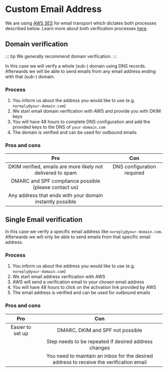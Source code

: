 # Custom Email Address

We are using [AWS SES](https://aws.amazon.com/ses/) for email transport which dictates both
processes described below. Learn more about both verification processes
[here](https://docs.aws.amazon.com/ses/latest/dg/creating-identities.html).

## Domain verification

::: tip
We generally recommend domain verification.
:::

In this case we will verify a whole (sub-) domain using DNS records. Afterwards we will be able to
send emails from any email address ending with that (sub-) domain.

### Process

1. You inform us about the address you would like to use (e.g. `noreply@your-domain.com`)
2. We start email domain verification with AWS and provide you with DKIM keys
3. You will have 48 hours to complete DNS configuration and add the provided keys to the DNS of `your-domain.com`
4. The domain is verified and can be used for outbound emails

### Pros and cons

|                             Pro                             |            Con             |
|:-----------------------------------------------------------:|:--------------------------:|
| DKIM verified, emails are more likely not delivered to spam | DNS configuration required |
|    DMARC and SPF compliance possible (please contact us)    |                            |
|  Any address that ends with your domain instantly possible  |                            |

## Single Email verification

In this case we verify a specific email address like `noreply@your-domain.com`. Afterwards we will
only be able to send emails from that specific email address.

### Process

1. You inform us about the address you would like to use (e.g. `noreply@your-domain.com`)
2. We start email address verification with AWS
3. AWS will send a verification email to your chosen email address
4. You will have 48 hours to click on the activation link provided by AWS
5. The email address is verified and can be used for outbound emails

### Pros and cons

|       Pro        |                                           Con                                           |
|:----------------:|:---------------------------------------------------------------------------------------:|
| Easier to set up |                            DMARC, DKIM and SPF not possible                             |
|                  |                  Step needs to be repeated if desired address changes                   |
|                  | You need to maintain an inbox for the desired address to receive the verification email |
